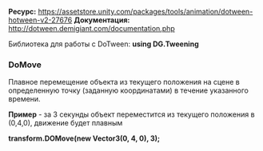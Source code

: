 **Ресурс:** https://assetstore.unity.com/packages/tools/animation/dotween-hotween-v2-27676
 **Документация:** http://dotween.demigiant.com/documentation.php

Библиотека для работы с DoTween: **using DG.Tweening**

### DoMove
Плавное перемещение объекта из текущего положения на сцене в определенную точку (заданную координатами) в течение указанного времени.

**Пример** - за 3 секунды объект переместится из текущего положения в (0,4,0), движение будет плавным

**transform.DOMove(new Vector3(0, 4, 0), 3);**

